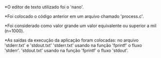 *O editor de texto utilizado foi o 'nano'.

*Foi colocado o código anterior em um arquivo chamado 'process.c'.

*Foi considerado como valor grande um valor equivalente ou superior a mil (n=1000).

*As saídas da execução da aplicação foram colocadas: no arquivo 'stderr.txt' e 'stdout.txt'
'stderr.txt' usando na função 'fprintf' o fluxo 'stderr'.
'stdout.txt' usando na função 'fprintf' o fluxo 'stdout'.
